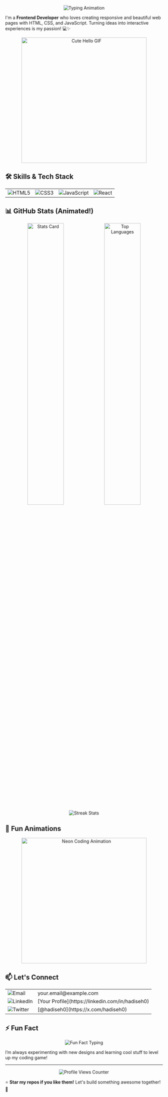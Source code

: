 <div align="center">
  <img src="https://readme-typing-svg.herokuapp.com?font=Fira+Code&pause=1000&color=FF6B6B&center=true&vCenter=true&width=600&lines=Hey+there%2C+I'm+Hadiseh!+%F0%9F%91%8B;Passionate+Frontend+Developer;Crafting+Awesome+Web+UIs;Let's+Build+Something+Cool!+%E2%9C%A8" alt="Typing Animation">
</div>

I'm a **Frontend Developer** who loves creating responsive and beautiful web pages with HTML, CSS, and JavaScript. Turning ideas into interactive experiences is my passion! 💻✨

<!-- 🌟 گیف کیوت و فانتزی سلام دادن -->
<div align="center">
  <img src="https://media.giphy.com/media/3oriO0OEd9QIDdllqo/giphy.gif" width="400" alt="Cute Hello GIF">
</div>

## 🛠️ Skills & Tech Stack
<div align="center">
  <table>
    <tr>
      <td><img src="https://img.shields.io/badge/HTML5-E34F26?style=for-the-badge&logo=html5&logoColor=white" alt="HTML5"></td>
      <td><img src="https://img.shields.io/badge/CSS3-1572B6?style=for-the-badge&logo=css3&logoColor=white" alt="CSS3"></td>
      <td><img src="https://img.shields.io/badge/JavaScript-F7DF1E?style=for-the-badge&logo=javascript&logoColor=black" alt="JavaScript"></td>
      <td><img src="https://img.shields.io/badge/React-61DAFB?style=for-the-badge&logo=react&logoColor=black" alt="React"></td>
    </tr>
  </table>
</div>

## 📊 GitHub Stats (Animated!)
<div align="center">
  <img src="https://github-readme-stats.vercel.app/api?username=hadiseh0&show_icons=true&theme=radical&hide_border=true&include_all_commits=true" width="48%" alt="Stats Card">
  <img src="https://github-readme-stats.vercel.app/api/top-langs/?username=hadiseh0&layout=compact&theme=radical&hide_border=true" width="48%" alt="Top Languages">
</div>

<div align="center">
  <img src="https://github-readme-streak-stats.herokuapp.com/?user=hadiseh0&theme=radical&hide_border=true" alt="Streak Stats">
</div>

## 🎨 Fun Animations
<div align="center">
  <img src="https://media.giphy.com/media/3o7TKs9fULi4f6g7gI/giphy.gif" width="400" alt="Neon Coding Animation">
</div>

## 📫 Let's Connect
<div align="center">
  <table>
    <tr>
      <td><img src="https://img.shields.io/badge/Email-D14836?style=for-the-badge&logo=gmail&logoColor=white" alt="Email"></td>
      <td>your.email@example.com</td>
    </tr>
    <tr>
      <td><img src="https://img.shields.io/badge/LinkedIn-0077B5?style=for-the-badge&logo=linkedin&logoColor=white" alt="LinkedIn"></td>
      <td>[Your Profile](https://linkedin.com/in/hadiseh0)</td>
    </tr>
    <tr>
      <td><img src="https://img.shields.io/badge/Twitter-1DA1F2?style=for-the-badge&logo=twitter&logoColor=white" alt="Twitter"></td>
      <td>[@hadiseh0](https://x.com/hadiseh0)</td>
    </tr>
  </table>
</div>

## ⚡ Fun Fact
<div align="center">
  <img src="https://readme-typing-svg.herokuapp.com?font=Fira+Code&pause=1000&color=FF6B6B&center=true&vCenter=true&width=600&lines=Coding+with+coffee+is+my+vibe+☕;Love+creating+stunning+UI+designs;Always+up+for+a+new+challenge!+%F0%9F%94%A5" alt="Fun Fact Typing">
</div>

I’m always experimenting with new designs and learning cool stuff to level up my coding game!

---
<div align="center">
  <img src="https://komarev.com/ghpvc/?username=hadiseh0&label=Profile%20views&color=0e75b6&style=flat" alt="Profile Views Counter">
</div>

⭐ **Star my repos if you like them!** Let's build something awesome together! 🚀
